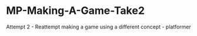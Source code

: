 # MP-Making-A-Game-Take2
Attempt 2 - Reattempt making a game using a different concept - platformer

